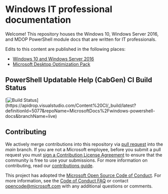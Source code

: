 # Windows IT professional documentation

Welcome! This repository houses the Windows 10, Windows Server 2016, and MDOP PowerShell module docs that are written for IT professionals.

Edits to this content are published in the following places:

- [Windows 10 and Windows Server 2016](https://docs.microsoft.com/powershell/windows/get-started?view=win10-ps&preserve-view=true)
- [Microsoft Desktop Optimization Pack](https://docs.microsoft.com/powershell/mdop/get-started) 

## PowerShell Updatable Help (CabGen) CI Build Status

[![Build Status](https://apidrop.visualstudio.com/Content%20CI/_apis/build/status/PROD/CabGen(PowerShell_Updatable_Help)/GitHub_MicrosoftDocs_windows-powershell-docs/46a32786-a1f6-1250-e1e1-2a4554025dc9_cabgen_Publish-Updatable-Help?repoName=MicrosoftDocs%2Fwindows-powershell-docs&branchName=live)](https://apidrop.visualstudio.com/Content%20CI/_build/latest?definitionId=5077&repoName=MicrosoftDocs%2Fwindows-powershell-docs&branchName=live)

## Contributing

We actively merge contributions into this repository via [pull request](https://help.github.com/articles/using-pull-requests/) into the *main* branch. 
If you are not a Microsoft employee, before you submit a pull request you must [sign a Contribution License Agreement](https://cla.microsoft.com/) to ensure that the community is free to use your submissions.
For more information on contributing, read our [contributions guide](CONTRIBUTING.md).


This project has adopted the [Microsoft Open Source Code of Conduct](https://opensource.microsoft.com/codeofconduct/). For more information, see the [Code of Conduct FAQ](https://opensource.microsoft.com/codeofconduct/faq/) or contact [opencode@microsoft.com](mailto:opencode@microsoft.com) with any additional questions or comments.
